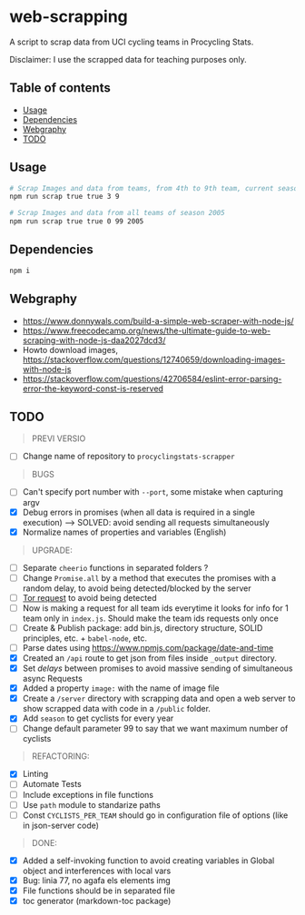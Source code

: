 # web-scrapping
A script to scrap data from UCI cycling teams in Procycling Stats.

Disclaimer: I use the scrapped data for teaching purposes only.

## Table of contents

<!-- toc -->

- [Usage](#usage)
- [Dependencies](#dependencies)
- [Webgraphy](#webgraphy)
- [TODO](#todo)

<!-- tocstop -->

## Usage
```bash
# Scrap Images and data from teams, from 4th to 9th team, current season
npm run scrap true true 3 9 
```

```bash
# Scrap Images and data from all teams of season 2005
npm run scrap true true 0 99 2005
```

## Dependencies
```bash
npm i
```

## Webgraphy
 * https://www.donnywals.com/build-a-simple-web-scraper-with-node-js/
 * https://www.freecodecamp.org/news/the-ultimate-guide-to-web-scraping-with-node-js-daa2027dcd3/
 * Howto download images, https://stackoverflow.com/questions/12740659/downloading-images-with-node-js
 * https://stackoverflow.com/questions/42706584/eslint-error-parsing-error-the-keyword-const-is-reserved

## TODO
> PREVI VERSIO
- [ ] Change name of repository to `procyclingstats-scrapper`

> BUGS
- [ ] Can't specify port number with `--port`, some mistake when capturing argv 
- [x] Debug errors in promises (when all data is required in a single execution) --> SOLVED: avoid sending all requests simultaneously
- [x] Normalize names of properties and variables (English)

> UPGRADE:
- [ ] Separate `cheerio` functions in separated folders ?
- [ ] Change `Promise.all` by a method that executes the promises with a random delay, to avoid being detected/blocked by the server
- [ ] [Tor request](https://www.npmjs.com/package/tor-request) to avoid being detected
- [ ] Now is making a request for all team ids everytime it looks for info for 1 team only in `index.js`. Should make the team ids requests only once
- [ ] Create & Publish package: add bin.js, directory structure, SOLID principles, etc. + `babel-node`, etc.
- [ ] Parse dates using https://www.npmjs.com/package/date-and-time
- [x] Created an `/api` route to get json from files inside `_output` directory.
- [x] Set _delays_ between promises to avoid massive sending of simultaneous async Requests 
- [x] Added a property `image:` with the name of image file
- [x] Create a `/server` directory with scrapping data and open a web server to show scrapped data with code in a `/public` folder.
- [x] Add `season` to get cyclists for every year
- [ ] Change default parameter 99 to say that we want maximum number of cyclists

> REFACTORING:
- [x] Linting
- [ ] Automate Tests
- [ ] Include exceptions in file functions
- [ ] Use `path` module to standarize paths
- [ ] Const `CYCLISTS_PER_TEAM` should go in configuration file of options (like in json-server code)

> DONE:
- [x] Added a self-invoking function to avoid creating variables in Global object and interferences with local vars
- [x] Bug: linia 77, no agafa els elements img
- [x] File functions should be in separated file
- [x] toc generator (markdown-toc package)
